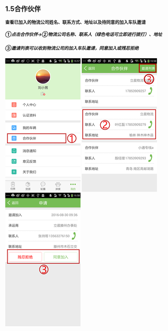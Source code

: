 ## **1.5合作伙伴**

**查看已加入的物流公司姓名、联系方式、地址以及待同意的加入车队邀请**

##### ①点击合作伙伴→②物流公司名称、联系人（绿色电话可立即进行拨打）、地址

##### ③邀请列表可以收到物流公司的加入车队邀请，同意加入或残忍拒绝

![](/assets/合作伙伴1.1.png)   ![](/assets/合作伙伴1.2.png)   ![](/assets/合作伙伴1.3.png)


